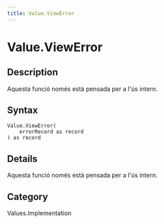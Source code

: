 ```yaml
---
title: Value.ViewError
---
```


# Value.ViewError


## Description

Aquesta funció només està pensada per a l&#39;ús intern.


## Syntax

```powerquery
Value.ViewError(
    errorRecord as record
) as record
```


## Details

Aquesta funció només està pensada per a l'ús intern.



## Category
Values.Implementation
